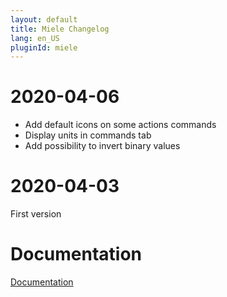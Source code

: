```yaml
---
layout: default
title: Miele Changelog
lang: en_US
pluginId: miele
---
```


# 2020-04-06

- Add default icons on some actions commands
- Display units in commands tab
- Add possibility to invert binary values

# 2020-04-03

First version

# Documentation

[Documentation]({{site.baseurl}}/{{page.pluginId}})

